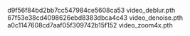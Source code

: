 d9f56f84bd2bb7cc547984ce5608ca53  video_deblur.pth
67f53e38cd4098626ebd8383dbca4c43  video_denoise.pth
a0c1147608cd7aaf05f309742b15f152  video_zoom4x.pth
